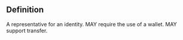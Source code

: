## Definition
A representative for an identity. MAY require the use of a wallet. MAY support transfer.
